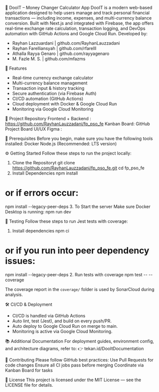 💱 DooIT – Money Changer Calculator App
DooIT is a modern web-based application designed to help users manage and track personal financial transactions — including income, expenses, and multi-currency balance conversion. Built with Next.js and integrated with Firebase, the app offers real-time exchange rate calculation, transaction logging, and DevOps automation with GitHub Actions and Google Cloud Run.
Developed by:

- Rayhan Lazzuardani		| github.com/RayhanLauzzadani 
- Rayhan Farelliansyah		| github.com/rfarelll 
- Athalla Rayya Genaro		| github.com/rayyagenaro 
- M. Fazle M. S. 		| github.com/mfazms 

🚀 Features
- Real-time currency exchange calculator
- Multi-currency balance management
- Transaction input & history tracking
- Secure authentication (via Firebase Auth)
- CI/CD automation (GitHub Actions)
- Cloud deployment with Docker & Google Cloud Run
-  Monitoring via Google Cloud Monitoring

📁 Project Repository
Frontend + Backend : https://github.com/RayhanLauzzadani/fp_pso_fe
Kanban Board: GitHub Project Board
UI/UX Figma : 

🧰 Prerequisites
Before you begin, make sure you have the following tools installed:
Docker
Node.js (Recommended: LTS version)

⚙️ Getting Started
Follow these steps to run the project locally:
1. Clone the Repositoryt
git clone https://github.com/RayhanLauzzadani/fp_pso_fe.git
cd fp_pso_fe
2. Install Dependencies
npm install
# or if errors occur:
npm install --legacy-peer-deps
3. To Start the server
Make sure Docker Desktop is running:
npm run dev

🧪 Testing
Follow these steps to run Jest tests with coverage:

1. Install dependencies
npm ci
# or if you run into peer dependency issues:
npm install --legacy-peer-deps
2. Run tests with coverage
npm test -- --coverage

The coverage report in the `coverage/` folder is used by SonarCloud during analysis.

🛠️ CI/CD & Deployment
- CI/CD is handled via GitHub Actions
- Auto lint, test (Jest), and build on every push/PR.
- Auto deploy to Google Cloud Run on merge to main.
- Monitoring is active via Google Cloud Monitoring.

📚 Additional Documentation
For deployment guides, environment config, and architecture diagrams, refer to:
 👉 tekan.id/DooItDocumentation

🤝 Contributing
Please follow GitHub best practices:
Use Pull Requests for code changes
Ensure all CI jobs pass before merging
Coordinate via Kanban Board for tasks

📄 License
This project is licensed under the MIT License — see the LICENSE file for details.
